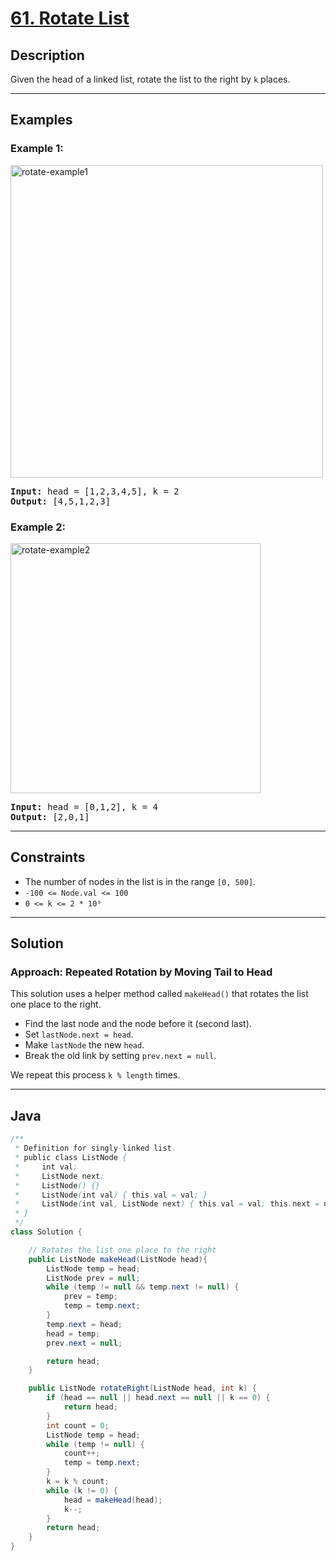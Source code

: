 <!-- Problem Title -->
# [61. Rotate List](https://leetcode.com/problems/rotate-list)

## Description

<!-- description:start -->

<p>Given the head of a linked list, rotate the list to the right by <code>k</code> places.</p>

<!-- description:end -->

---

## Examples

### Example 1:
<img alt="rotate-example1" src="https://assets.leetcode.com/uploads/2020/11/13/rotate1.jpg" style="width: 500px;" />
<pre>
<strong>Input:</strong> head = [1,2,3,4,5], k = 2
<strong>Output:</strong> [4,5,1,2,3]
</pre>

### Example 2:
<img alt="rotate-example2" src="https://assets.leetcode.com/uploads/2020/11/13/roate2.jpg" style="width: 400px;" />
<pre>
<strong>Input:</strong> head = [0,1,2], k = 4
<strong>Output:</strong> [2,0,1]
</pre>

---

## Constraints

<ul>
  <li>The number of nodes in the list is in the range <code>[0, 500]</code>.</li>
  <li><code>-100 <= Node.val <= 100</code></li>
  <li><code>0 <= k <= 2 * 10⁹</code></li>
</ul>

---

## Solution

### Approach: Repeated Rotation by Moving Tail to Head

This solution uses a helper method called <code>makeHead()</code> that rotates the list one place to the right.

<ul>
  <li>Find the last node and the node before it (second last).</li>
  <li>Set <code>lastNode.next = head</code>.</li>
  <li>Make <code>lastNode</code> the new <code>head</code>.</li>
  <li>Break the old link by setting <code>prev.next = null</code>.</li>
</ul>

We repeat this process <code>k % length</code> times.

---

## Java 

```java
/**
 * Definition for singly-linked list.
 * public class ListNode {
 *     int val;
 *     ListNode next;
 *     ListNode() {}
 *     ListNode(int val) { this.val = val; }
 *     ListNode(int val, ListNode next) { this.val = val; this.next = next; }
 * }
 */
class Solution {

    // Rotates the list one place to the right
    public ListNode makeHead(ListNode head){
        ListNode temp = head;
        ListNode prev = null;
        while (temp != null && temp.next != null) {
            prev = temp;
            temp = temp.next;
        }
        temp.next = head;
        head = temp;
        prev.next = null;

        return head;
    }

    public ListNode rotateRight(ListNode head, int k) {
        if (head == null || head.next == null || k == 0) {
            return head;
        }
        int count = 0;
        ListNode temp = head;
        while (temp != null) {
            count++;
            temp = temp.next;
        }
        k = k % count;
        while (k != 0) {
            head = makeHead(head);
            k--;
        }
        return head;
    }
}
